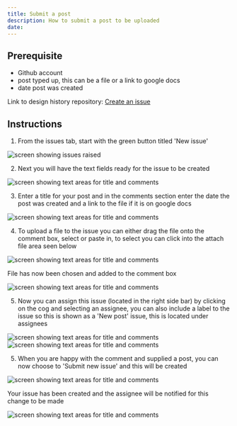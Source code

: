 ```yaml
---
title: Submit a post
description: How to submit a post to be uploaded
date:
---
```


## Prerequisite
* Github account
* post typed up, this can be a file or a link to google docs
* date post was created

Link to design history repository: [Create an issue](https://github.com/nhsbsa-dean/cra-design-history/issues)

## Instructions
1. From the issues tab, start with the green button titled 'New issue'

<img src="/images/How-Tos/create-issue/create-issue-1.png" alt="screen showing issues raised">

2. Next you will have the text fields ready for the issue to be created

<img src="/images/How-Tos/create-issue/new-issue.png" alt="screen showing text areas for title and comments">

3. Enter a title for your post and in the comments section enter the date the post was created and a link to the file if it is on google docs

<img src="/images/How-Tos/create-issue/enter-issue.png" alt="screen showing text areas for title and comments">

4. To upload a file to the issue you can either drag the file onto the comment box, select or paste in, to select you can click into the attach file area seen below

<img src="/images/How-Tos/create-issue/upload-post.png" alt="screen showing text areas for title and comments">

File has now been chosen and added to the comment box

<img src="/images/How-Tos/create-issue/file-added.png" alt="screen showing text areas for title and comments">

5. Now you can assign this issue (located in the right side bar) by clicking on the cog and selecting an assignee, you can also include a label to the issue so this is shown as a 'New post' issue, this is located under assignees

<img src="/images/How-Tos/create-issue/assign-issue.png" alt="screen showing text areas for title and comments">
<img src="/images/How-Tos/create-issue/issue-label.png" alt="screen showing text areas for title and comments">

5. When you are happy with the comment and supplied a post, you can now choose to 'Submit new issue' and this will be created

<img src="/images/How-Tos/create-issue/new-issue-created.png" alt="screen showing text areas for title and comments">

Your issue has been created and the assignee will be notified for this change to be made

<img src="/images/How-Tos/create-issue/issues-new.png" alt="screen showing text areas for title and comments">

